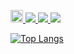 <p align="left">
  <a href="https://github.com/saipi-1129">
    <img height="20" src="https://komarev.com/ghpvc/?username=saipi-1129" />
<img src="https://img.shields.io/badge/-Python-F9DC3E.svg?logo=python&style=flat">
<img src="https://img.shields.io/badge/-Flask-000000.svg?logo=flask&style=flat">
<img src="https://img.shields.io/badge/-nfcpy-3776AB.svg?logo=python&style=plastic">
    
![Top Langs](https://github-readme-stats.vercel.app/api/top-langs/?username=saipi-1129&layout=compact&theme=onedark)



